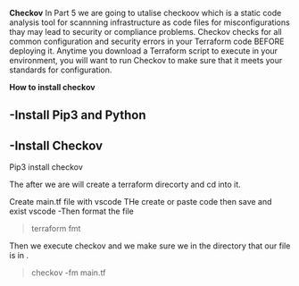 **Checkov** 
In Part 5 we are going to utalise checkoov which is a static code analysis tool for scannning infrastructure as code files for misconfigurations thay may lead to security or compliance problems.
Checkov checks for all common configuration and security errors in your Terraform code BEFORE deploying it.  Anytime you download a Terraform script to execute in your environment, you will want to run Checkov to make sure that it meets your standards for configuration.


**How to install checkov**

-Install Pip3 and Python 
-

>
-Install Checkov
- 
Pip3 install checkov

The after we are will create a terraform direcorty and cd into it.

Create  main.tf file with vscode 
THe create or paste code then save and exist vscode 
-Then format the file
>terraform fmt

Then we execute checkov and we make sure we in the directory that our file is in .

>checkov -fm main.tf 
